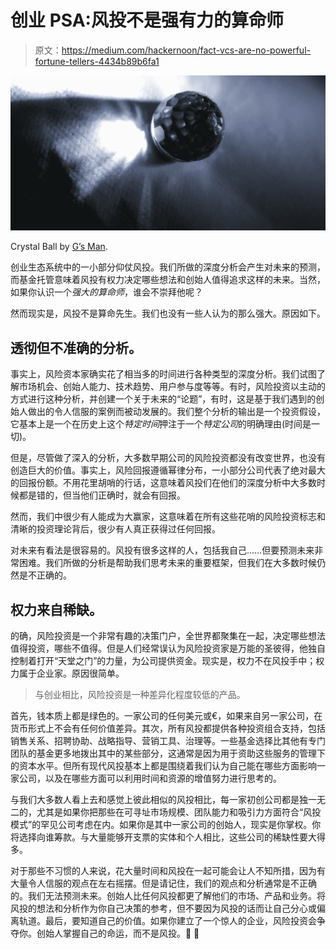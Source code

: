 # 创业 PSA:风投不是强有力的算命师

> 原文：<https://medium.com/hackernoon/fact-vcs-are-no-powerful-fortune-tellers-4434b89b6fa1>

![](img/81fbb638ab72bf121f7a90d9209b995c.png)

Crystal Ball by [G’s Man](https://www.flickr.com/photos/46866173@N06/).

创业生态系统中的一小部分仰仗风投。我们所做的深度分析会产生对未来的预测，而基金托管意味着风投有权力决定哪些想法和创始人值得追求这样的未来。当然，如果你认识一个*强大的算命师*，谁会不崇拜他呢？

然而现实是，风投不是算命先生。我们也没有一些人认为的那么强大。原因如下。

## 透彻但不准确的分析。

事实上，风险资本家确实花了相当多的时间进行各种类型的深度分析。我们试图了解市场机会、创始人能力、技术趋势、用户参与度等等。有时，风险投资以主动的方式进行这种分析，并创建一个关于未来的“论题”，有时，这是基于我们遇到的创始人做出的令人信服的案例而被动发展的。我们整个分析的输出是一个投资假设，它基本上是一个在历史上这个*特定时间*押注于一个*特定公司*的明确理由(时间是一切)。

但是，尽管做了深入的分析，大多数早期公司的风险投资都没有改变世界，也没有创造巨大的价值。事实上，风险回报遵循幂律分布，一小部分公司代表了绝对最大的回报份额。不用花里胡哨的行话，这意味着风投们在他们的深度分析中大多数时候都是错的，但当他们正确时，就会有回报。

然而，我们中很少有人能成为大赢家，这意味着在所有这些花哨的风险投资标志和清晰的投资理论背后，很少有人真正获得过任何回报。

对未来有看法是很容易的。风投有很多这样的人，包括我自己……但要预测未来非常困难。我们所做的分析是帮助我们思考未来的重要框架，但我们在大多数时候仍然是不正确的。

## 权力来自稀缺。

的确，风险投资是一个非常有趣的决策门户，全世界都聚集在一起，决定哪些想法值得投资，哪些不值得。但是人们经常误认为风险投资家是万能的圣彼得，他独自控制着打开“天堂之门”的力量，为公司提供资金。现实是，权力不在风投手中；权力属于企业家。原因很简单。

> 与创业相比，风险投资是一种差异化程度较低的产品。

首先，钱本质上都是绿色的。一家公司的任何美元或€，如果来自另一家公司，在货币形式上不会有任何价值差异。其次，所有风投都提供各种投资组合支持，包括销售关系、招聘协助、战略指导、营销工具、治理等。一些基金选择比其他有专门团队的基金更多地拨出其中的某些部分，这通常是因为用于资助这些服务的管理下的资本水平。但所有现代风投基本上都是围绕着我们认为自己能在哪些方面影响一家公司，以及在哪些方面可以利用时间和资源的增值努力进行思考的。

与我们大多数人看上去和感觉上彼此相似的风投相比，每一家初创公司都是独一无二的，尤其是如果你把那些在可寻址市场规模、团队能力和吸引力方面符合“风投模式”的罕见公司考虑在内。如果你是其中一家公司的创始人，现实是你掌权。你将选择向谁筹款。与大量能够开支票的实体和个人相比，这些公司的稀缺性要大得多。

对于那些不习惯的人来说，花大量时间和风投在一起可能会让人不知所措，因为有大量令人信服的观点在左右摇摆。但是请记住，我们的观点和分析通常是不正确的。我们无法预测未来。创始人比任何风投都更了解他们的市场、产品和业务。将风投的想法和分析作为你自己决策的参考，但不要因为风投的话而让自己分心或偏离轨道。最后，要知道自己的价值。如果你建立了一个惊人的企业，风险投资会争夺你。创始人掌握自己的命运，而不是风投。💪 👊
